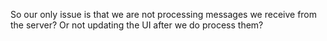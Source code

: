 So our only issue is that we are not processing messages we receive from the server? Or not updating the UI after we do process them?
